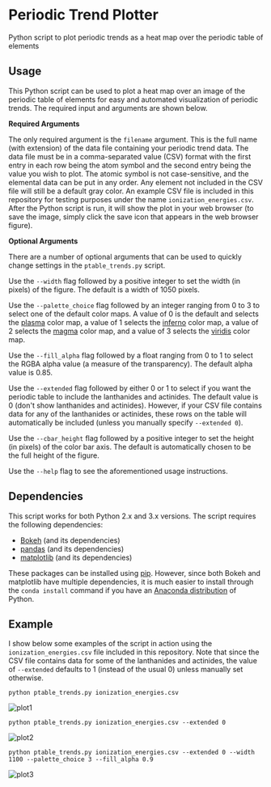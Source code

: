 # Periodic Trend Plotter
Python script to plot periodic trends as a heat map over the periodic table of elements

Usage
-----
This Python script can be used to plot a heat map over an image of the periodic table of elements for easy and automated visualization of periodic trends. The required input and arguments are shown below. 

**Required Arguments**

The only required argument is the `filename` argument. This is the full name (with extension) of the data file containing your periodic trend data. The data file must be in a comma-separated value (CSV) format with the first entry in each row being the atom symbol and the second entry being the value you wish to plot. The atomic symbol is not case-sensitive, and the elemental data can be put in any order. Any element not included in the CSV file will still be a default gray color. An example CSV file is included in this repository for testing purposes under the name `ionization_energies.csv`. After the Python script is run, it will show the plot in your web browser (to save the image, simply click the save icon that appears in the web browser figure).

**Optional Arguments**

There are a number of optional arguments that can be used to quickly change settings in the `ptable_trends.py` script. 

Use the `--width` flag followed by a positive integer to set the width (in pixels) of the figure. The default is a width of 1050 pixels. 

Use the `--palette_choice` flag followed by an integer ranging from 0 to 3 to select one of the default color maps. A value of 0 is the default and selects the [plasma](https://bids.github.io/colormap/images/screenshots/option_c.png) color map, a value of 1 selects the [inferno](https://bids.github.io/colormap/images/screenshots/option_b.png) color map, a value of 2 selects the [magma](https://bids.github.io/colormap/images/screenshots/option_a.png) color map, and a value of 3 selects the [viridis](https://bids.github.io/colormap/images/screenshots/option_d.png) color map. 

Use the `--fill_alpha` flag followed by a float ranging from 0 to 1 to select the RGBA alpha value (a measure of the transparency). The default alpha value is 0.85.

Use the `--extended` flag followed by either 0 or 1 to select if you want the periodic table to include the lanthanides and actinides. The default value is 0 (don't show lanthanides and actinides). However, if your CSV file contains data for any of the lanthanides or actinides, these rows on the table will automatically be included (unless you manually specify `--extended 0`).

Use the `--cbar_height` flag followed by a positive integer to set the height (in pixels) of the color bar axis. The default is automatically chosen to be the full height of the figure.

Use the `--help` flag to see the aforementioned usage instructions.

Dependencies
-----

This script works for both Python 2.x and 3.x versions. The script requires the following dependencies:
* [Bokeh](http://bokeh.pydata.org/en/latest/) (and its dependencies)
* [pandas](http://pandas.pydata.org/) (and its dependencies)
* [matplotlib](http://matplotlib.org/) (and its dependencies)

These packages can be  installed using [pip](https://pip.pypa.io/en/stable/). However, since both Bokeh and matplotlib have multiple dependencies, it is much easier to install through the `conda install` command if you have an [Anaconda distribution](https://www.continuum.io/downloads) of Python. 

Example
-----

I show below some examples of the script in action using the `ionization_energies.csv` file included in this repository. Note that since the CSV file contains data for some of the lanthanides and actinides, the value of `--extended` defaults to 1 (instead of the usual 0) unless manually set otherwise.

`python ptable_trends.py ionization_energies.csv`

![plot1](http://i.imgur.com/Uxb8V0p.png)

`python ptable_trends.py ionization_energies.csv --extended 0`

![plot2](http://i.imgur.com/Att5d9X.png)

`python ptable_trends.py ionization_energies.csv --extended 0 --width 1100 --palette_choice 3 --fill_alpha 0.9`

![plot3](http://i.imgur.com/KJnlriu.png)

